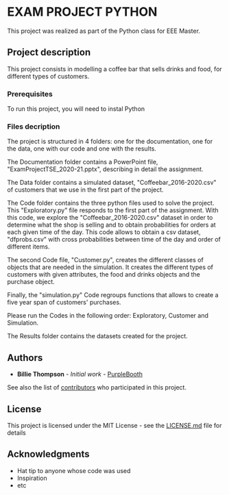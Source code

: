 # EXAM PROJECT PYTHON

This project was realized as part of the Python class for EEE Master.  

## Project description

This project consists in modelling a coffee bar that sells drinks and food, for different
types of customers.

### Prerequisites

To run this project, you will need to instal Python

### Files decription
The project is structured in 4 folders: one for the documentation, one for the data, 
one with our code and one with the results.

The Documentation folder contains a PowerPoint file, "ExamProjectTSE_2020-21.pptx", 
describing in detail the assignment. 

The Data folder contains a simulated dataset, "Coffeebar_2016-2020.csv" of customers 
that we use in the first part of the project.

The Code folder contains the three python files used to solve the project. This 
"Exploratory.py" file responds to the first part of the assignment. With this code, we 
explore the "Coffeebar_2016-2020.csv" dataset in order to determine what the shop is 
selling and to obtain probabilities for orders at each given time of the day. This code 
allows to obtain a csv dataset, "dfprobs.csv"  with cross probabilities between time of the day and order of
different items. 

The second Code file, "Customer.py", creates the different classes of objects that are needed in the simulation. 
It creates the different types of customers with given attributes, the food and drinks objects 
and the purchase object.

Finally, the "simulation.py" Code regroups functions that allows to create a five year span of 
customers' purchases.

Please run the Codes in the following order: Exploratory, Customer and Simulation. 

The Results folder contains the datasets created for the project.


## Authors

* **Billie Thompson** - *Initial work* - [PurpleBooth](https://github.com/PurpleBooth)

See also the list of [contributors](https://github.com/your/project/contributors) who participated in this project.

## License

This project is licensed under the MIT License - see the [LICENSE.md](LICENSE.md) file for details

## Acknowledgments

* Hat tip to anyone whose code was used
* Inspiration
* etc
